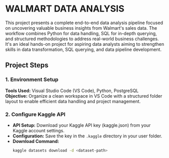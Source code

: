 # WALMART DATA ANALYSIS

This project presents a complete end-to-end data analysis pipeline focused on uncovering valuable business insights from Walmart's sales data. The workflow combines Python for data handling, SQL for in-depth querying, and structured methodologies to address real-world business challenges. It's an ideal hands-on project for aspiring data analysts aiming to strengthen skills in data transformation, SQL querying, and data pipeline development.

## Project Steps

### 1. Environment Setup
**Tools Used:** Visual Studio Code (VS Code), Python, PostgreSQL  
**Objective:** Organize a clean workspace in VS Code with a structured folder layout to enable efficient data handling and project management.

### 2. Configure Kaggle API
- **API Setup:** Download your Kaggle API key (kaggle.json) from your Kaggle account settings.  
- **Configuration:** Save the key in the `.kaggle` directory in your user folder.  
- **Download Command:**  
  ```bash
  kaggle datasets download -d <dataset-path>

